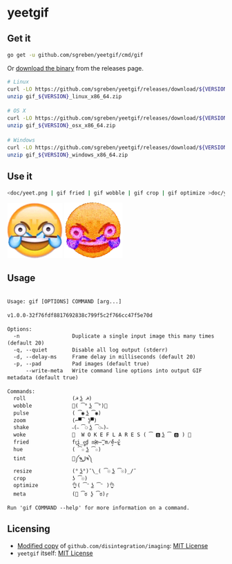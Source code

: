 # yeetgif

## Get it

```sh
go get -u github.com/sgreben/yeetgif/cmd/gif
```

Or [download the binary](https://github.com/sgreben/yeetgif/releases/latest) from the releases page.

```sh
# Linux
curl -LO https://github.com/sgreben/yeetgif/releases/download/${VERSION}/gif_${VERSION}_linux_x86_64.zip
unzip gif_${VERSION}_linux_x86_64.zip

# OS X
curl -LO https://github.com/sgreben/yeetgif/releases/download/${VERSION}/gif_${VERSION}_osx_x86_64.zip
unzip gif_${VERSION}_osx_x86_64.zip

# Windows
curl -LO https://github.com/sgreben/yeetgif/releases/download/${VERSION}/gif_${VERSION}_windows_x86_64.zip
unzip gif_${VERSION}_windows_x86_64.zip
```

## Use it

```sh
<doc/yeet.png | gif fried | gif wobble | gif crop | gif optimize >doc/yeet.gif
```
![before](doc/yeet.png)
![after](doc/yeet.gif)


## Usage

```text

Usage: gif [OPTIONS] COMMAND [arg...]

v1.0.0-32f76fdf8817692838c799f5c2f766cc47f5e70d

Options:
  -n                 Duplicate a single input image this many times (default 20)
  -q, --quiet        Disable all log output (stderr)
  -d, --delay-ms     Frame delay in milliseconds (default 20)
  -p, --pad          Pad images (default true)
      --write-meta   Write command line options into output GIF metadata (default true)

Commands:
  roll               (☭ ͜ʖ ☭)
  wobble             🍆( ͡° ͜ʖ ͡°)🍆
  pulse              ( ͡◉ ͜ʖ ͡◉)
  zoom               (⌐▀͡ ̯ʖ▀)
  shake              ˵(˵ ͡⚆ ͜ʖ ͡⚆˵)˵
  woke               💯  W O K E F L A R E S ( ͡ 🅱️ ͜ʖ ͡ 🅱️ ) 💯
  fried              fr͍͈i̗̟̲̻e͕̗d̬ m̷͔͊e̶̪̿m̷̙̈́é̵̤s̷̺͒
  hue                ( ͡☆ ͜ʖ ͡☆)
  tint               🎨༼ຈل͜ຈ༽
  resize             (° ͜ʖ°)¯\_( ͡☉ ͜ʖ ͡☉)_/¯
  crop               ʖ ͡☉)
  optimize           👌( ͡ᵔ ͜ʖ ͡ᵔ )👌
  meta               (🧠 ͡ಠ ʖ̯ ͡ಠ)┌

Run 'gif COMMAND --help' for more information on a command.
```

## Licensing

- [Modified copy](pkg/imaging) of `github.com/disintegration/imaging`: [MIT License](pkg/imaging/LICENSE)
- `yeetgif` itself: [MIT License](LICENSE)
